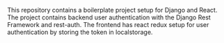 This repository contains a boilerplate project setup for Django and React. The project contains backend user authentication with the Django Rest Framework and rest-auth. The frontend has react redux setup for user authentication by storing the token in localstorage.
